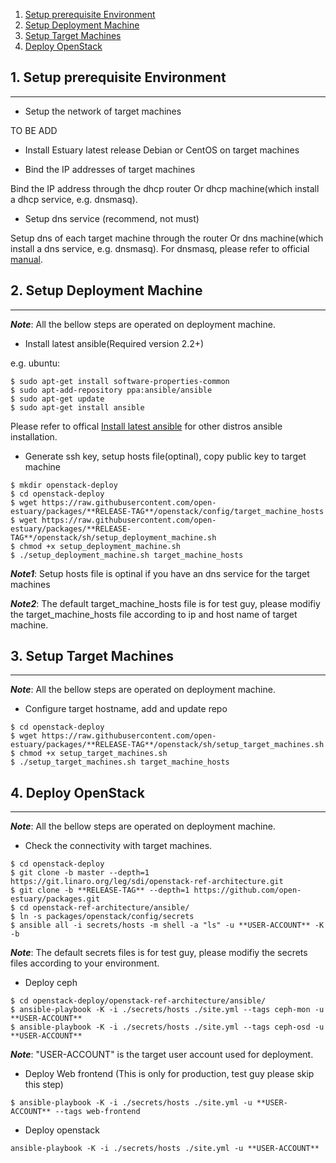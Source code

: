 1. [Setup prerequisite Environment](#1)
2. [Setup Deployment Machine](#2)
3. [Setup Target Machines](#3)
4. [Deploy OpenStack](#4)


## <a name="1">1. Setup prerequisite Environment</a>
***
* Setup the network of target machines

TO BE ADD

* Install Estuary latest release Debian or CentOS on target machines

* Bind the IP addresses of target machines

Bind the IP address through the dhcp router Or dhcp machine(which install a dhcp service, e.g. dnsmasq).

* Setup dns service (recommend, not must)

Setup dns of each target machine through the router Or dns machine(which install a dns service, e.g. dnsmasq).
For dnsmasq, please refer to official [manual](http://www.thekelleys.org.uk/dnsmasq/docs/dnsmasq-man.html).

## <a name="2">2. Setup Deployment Machine</a>
***

**_Note_**: All the bellow steps are operated on deployment machine.

* Install latest ansible(Required version 2.2+)

e.g. ubuntu: 
```
$ sudo apt-get install software-properties-common
$ sudo apt-add-repository ppa:ansible/ansible
$ sudo apt-get update
$ sudo apt-get install ansible
```
Please refer to offical [Install latest ansible](http://docs.ansible.com/ansible/intro_installation.html#installing-the-control-machine) for other distros ansible installation.


* Generate ssh key, setup hosts file(optinal), copy public key to target machine
```
$ mkdir openstack-deploy
$ cd openstack-deploy
$ wget https://raw.githubusercontent.com/open-estuary/packages/**RELEASE-TAG**/openstack/config/target_machine_hosts
$ wget https://raw.githubusercontent.com/open-estuary/packages/**RELEASE-TAG**/openstack/sh/setup_deployment_machine.sh
$ chmod +x setup_deployment_machine.sh
$ ./setup_deployment_machine.sh target_machine_hosts
```
**_Note1_**: Setup hosts file is optinal if you have an dns service for the target machines

**_Note2_**: The default target_machine_hosts file is for test guy, please modifiy the target_machine_hosts file according to ip and host name of target machine.

## <a name="3">3. Setup Target Machines</a>
***

**_Note_**: All the bellow steps are operated on deployment machine.

* Configure target hostname, add and update repo
```
$ cd openstack-deploy
$ wget https://raw.githubusercontent.com/open-estuary/packages/**RELEASE-TAG**/openstack/sh/setup_target_machines.sh
$ chmod +x setup_target_machines.sh
$ ./setup_target_machines.sh target_machine_hosts
```

## <a name="4">4. Deploy OpenStack</a>
***

**_Note_**: All the bellow steps are operated on deployment machine.

* Check the connectivity with target machines.
```
$ cd openstack-deploy
$ git clone -b master --depth=1 https://git.linaro.org/leg/sdi/openstack-ref-architecture.git
$ git clone -b **RELEASE-TAG** --depth=1 https://github.com/open-estuary/packages.git
$ cd openstack-ref-architecture/ansible/
$ ln -s packages/openstack/config/secrets
$ ansible all -i secrets/hosts -m shell -a "ls" -u **USER-ACCOUNT** -K -b
```
**_Note_**: The default secrets files is for test guy, please modifiy the secrets files according to your environment.

* Deploy ceph
```
$ cd openstack-deploy/openstack-ref-architecture/ansible/
$ ansible-playbook -K -i ./secrets/hosts ./site.yml --tags ceph-mon -u **USER-ACCOUNT**
$ ansible-playbook -K -i ./secrets/hosts ./site.yml --tags ceph-osd -u **USER-ACCOUNT**
```
**_Note_**: "USER-ACCOUNT" is the target user account used for deployment.
* Deploy Web frontend (This is only for production, test guy please skip this step)
```
$ ansible-playbook -K -i ./secrets/hosts ./site.yml -u **USER-ACCOUNT** --tags web-frontend
```

* Deploy openstack
```
ansible-playbook -K -i ./secrets/hosts ./site.yml -u **USER-ACCOUNT**
```
